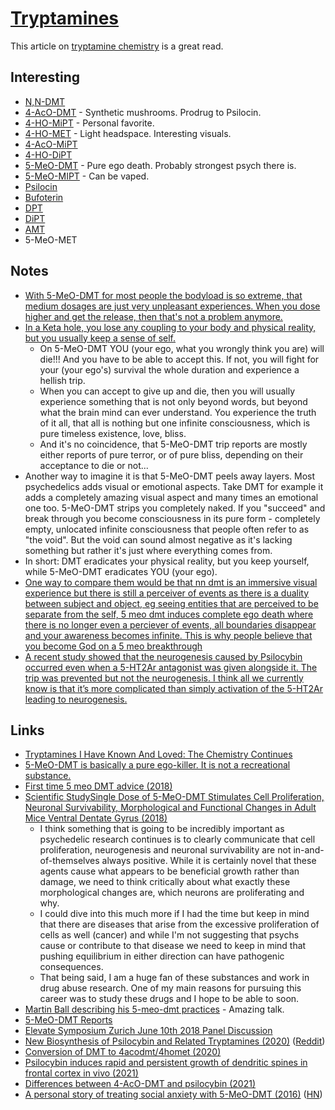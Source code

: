 # [Tryptamines](https://psychonautwiki.org/w/index.php?title=Tryptamine)

This article on [tryptamine chemistry](http://www.psychedelicstoday.com/2018/01/05/psychedelic-tryptamine-chemistry/) is a great read.

## Interesting

- [N,N-DMT](dmt.md)
- [4-AcO-DMT](https://psychonautwiki.org/wiki/4-AcO-DMT) - Synthetic mushrooms. Prodrug to Psilocin.
- [4-HO-MiPT](https://psychonautwiki.org/wiki/4-HO-MiPT) - Personal favorite.
- [4-HO-MET](https://psychonautwiki.org/wiki/4-HO-MET) - Light headspace. Interesting visuals.
- [4-AcO-MiPT](https://psychonautwiki.org/wiki/4-AcO-MiPT)
- [4-HO-DiPT](https://psychonautwiki.org/wiki/4-HO-DiPT)
- [5-MeO-DMT](https://psychonautwiki.org/wiki/5-MeO-DMT) - Pure ego death. Probably strongest psych there is.
- [5-MeO-MIPT](https://psychonautwiki.org/w/index.php?title=5-MeO-MiPT) - Can be vaped.
- [Psilocin](https://psychonautwiki.org/w/index.php?title=Psilocin)
- [Bufoterin](https://psychonautwiki.org/w/index.php?title=Bufotenin)
- [DPT](https://psychonautwiki.org/w/index.php?title=DPT)
- [DiPT](https://psychonautwiki.org/wiki/DiPT)
- [ΑMT](https://psychonautwiki.org/w/index.php?title=%CE%91MT)
- 5-MeO-MET

## Notes

- [With 5-MeO-DMT for most people the bodyload is so extreme, that medium dosages are just very unpleasant experiences. When you dose higher and get the release, then that's not a problem anymore.](https://www.reddit.com/r/researchchemicals/comments/9yhmv7/first_time_5_meo_dmt/)
- [In a Keta hole, you lose any coupling to your body and physical reality, but you usually keep a sense of self.](https://www.reddit.com/r/researchchemicals/comments/9yhmv7/first_time_5_meo_dmt/ea3aiof)
  - On 5-MeO-DMT YOU (your ego, what you wrongly think you are) will die!!! And you have to be able to accept this. If not, you will fight for your (your ego's) survival the whole duration and experience a hellish trip.
  - When you can accept to give up and die, then you will usually experience something that is not only beyond words, but beyond what the brain mind can ever understand. You experience the truth of it all, that all is nothing but one infinite consciousness, which is pure timeless existence, love, bliss.
  - And it's no coincidence, that 5-MeO-DMT trip reports are mostly either reports of pure terror, or of pure bliss, depending on their acceptance to die or not...
- Another way to imagine it is that 5-MeO-DMT peels away layers. Most psychedelics adds visual or emotional aspects. Take DMT for example it adds a completely amazing visual aspect and many times an emotional one too. 5-MeO-DMT strips you completely naked. If you "succeed" and break through you become consciousness in its pure form - completely empty, unlocated infinite consciousness that people often refer to as "the void". But the void can sound almost negative as it's lacking something but rather it's just where everything comes from.
- In short: DMT eradicates your physical reality, but you keep yourself, while 5-MeO-DMT eradicates YOU (your ego).
- [One way to compare them would be that nn dmt is an immersive visual experience but there is still a perceiver of events as there is a duality between subject and object, eg seeing entities that are perceived to be separate from the self, 5 meo dmt induces complete ego death where there is no longer even a perciever of events, all boundaries disappear and your awareness becomes infinite. This is why people believe that you become God on a 5 meo breakthrough](https://www.reddit.com/r/DMT/comments/9ssa0g/dmt_vs_5meo_dmt/)
- [A recent study showed that the neurogenesis caused by Psilocybin occurred even when a 5-HT2Ar antagonist was given alongside it. The trip was prevented but not the neurogenesis. I think all we currently know is that it’s more complicated than simply activation of the 5-HT2Ar leading to neurogenesis.](https://www.reddit.com/r/AskDrugNerds/comments/ogdvnd/why_does_mdma_cause_a_comedown_while_psilocybin/)

## Links

- [Tryptamines I Have Known And Loved: The Chemistry Continues](https://erowid.org/library/books_online/tihkal/tihkal.shtml)
- [5-MeO-DMT is basically a pure ego-killer. It is not a recreational substance.](https://www.dmt-nexus.me/forum/default.aspx?g=posts&m=875877#post875877)
- [First time 5 meo DMT advice (2018)](https://www.reddit.com/r/researchchemicals/comments/9yhmv7/first_time_5_meo_dmt/)
- [Scientific StudySingle Dose of 5-MeO-DMT Stimulates Cell Proliferation, Neuronal Survivability, Morphological and Functional Changes in Adult Mice Ventral Dentate Gyrus (2018)](https://www.reddit.com/r/Nootropics/comments/9degmf/single_dose_of_5meodmt_stimulates_cell/)
  - I think something that is going to be incredibly important as psychedelic research continues is to clearly communicate that cell proliferation, neurogenesis and neuronal survivability are not in-and-of-themselves always positive. While it is certainly novel that these agents cause what appears to be beneficial growth rather than damage, we need to think critically about what exactly these morphological changes are, which neurons are proliferating and why.
  - I could dive into this much more if I had the time but keep in mind that there are diseases that arise from the excessive proliferation of cells as well (cancer) and while I'm not suggesting that psychs cause or contribute to that disease we need to keep in mind that pushing equilibrium in either direction can have pathogenic consequences.
  - That being said, I am a huge fan of these substances and work in drug abuse research. One of my main reasons for pursuing this career was to study these drugs and I hope to be able to soon.
- [Martin Ball describing his 5-meo-dmt practices](https://www.youtube.com/watch?v=PQctOMSmBuk) - Amazing talk.
- [5-MeO-DMT Reports](https://erowid.org/experiences/subs/exp_5MeODMT.shtml)
- [Elevate Symposium Zurich June 10th 2018 Panel Discussion](https://www.youtube.com/watch?v=HkywHPPyHUQ)
- [New Biosynthesis of Psilocybin and Related Tryptamines (2020)](https://psychedelicreview.com/scientists-bioengineer-s-cerevisiae-to-produce-psilocybin-and-related-tryptamines/) ([Reddit](https://www.reddit.com/r/RationalPsychonaut/comments/gsll79/psilocybin_4acodmt_and_other_tryptamines_produced/))
- [Conversion of DMT to 4acodmt/4homet (2020)](https://www.reddit.com/r/TheeHive/comments/j1gr6f/conversion_of_dmt_to_4acodmt4homet/)
- [Psilocybin induces rapid and persistent growth of dendritic spines in frontal cortex in vivo (2021)](https://www.biorxiv.org/content/10.1101/2021.02.17.431629v1)
- [Differences between 4-AcO-DMT and psilocybin (2021)](https://www.reddit.com/r/AskDrugNerds/comments/ofwtnd/differences_between_4acodmt_and_psilocybin/)
- [A personal story of treating social anxiety with 5-MeO-DMT (2016)](https://psychedelictimes.com/nuclear-option-personal-story-of-treating-social-anxiety-with-5-meo-dmt/) ([HN](https://news.ycombinator.com/item?id=27804513))
